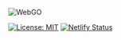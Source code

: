 ![WebGO](https://cdn.img.wenhairu.com/images/2019/12/08/A7vjd.png)


[![License: MIT](https://img.shields.io/badge/License-MIT-blue.svg)](LICENSE)
[![Netlify Status](https://api.netlify.com/api/v1/badges/3b4fe9fe-9ad6-4bf7-9eb0-993a3e8a97c6/deploy-status)](https://app.netlify.com/sites/webgo/deploys)
